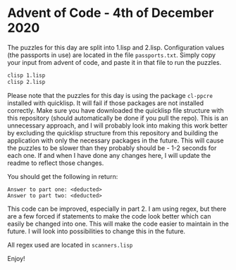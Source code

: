 # Advent of Code - 4th of December 2020

The puzzles for this day are split into 1.lisp and 2.lisp. Configuration values (the passports in use) are located in the file `passports.txt`. Simply copy your input from advent of code, and paste it in that file to run the puzzles.
```bash
clisp 1.lisp
clisp 2.lisp
```

Please note that the puzzles for this day is using the package `cl-ppcre` installed with quicklisp. It will fail if those packages are not installed correctly. Make sure you have downloaded the quicklisp file structure with this repository (should automatically be done if you pull the repo). This is an unnecessary approach, and I will probably look into making this work better by excluding the quicklisp structure from this repository and building the application with only the necessary packages in the future. This will cause the puzzles to be slower than they probably should be - 1-2 seconds for each one. If and when I have done any changes here, I will update the readme to reflect those changes.

You should get the following in return:
```
Answer to part one: <deducted> 
Answer to part two: <deducted>
```

This code can be improved, especially in part 2. I am using regex, but there are a few forced if statements to make the code look better which can easily be changed into one. This will make the code easier to maintain in the future. I will look into possibilities to change this in the future.

All regex used are located in `scanners.lisp`

Enjoy!